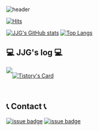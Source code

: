 ![header](https://capsule-render.vercel.app/api?type=rounded&color=auto&height=180&text=JJG's%20GITHUB👋&animation=twinkling&fontSize=50&fontAlignY=50&descAlign=70.&descAlignY=44)

[![Hits](https://hits.seeyoufarm.com/api/count/incr/badge.svg?url=https%3A%2F%2Fgithub.com%2FJinGyeol&count_bg=%2379C83D&title_bg=%23CFCFCF&icon=&icon_color=%23E7E7E7&title=GITHUB&edge_flat=false)](https://hits.seeyoufarm.com)

[![JJG's GitHub stats](https://github-readme-stats.vercel.app/api?username=JinGyeol&include_all_commits=true&show_icons=true&theme=cobalt)](https://github.com/bi-sz/github-readme-stats)</a>
[![Top Langs](https://github-readme-stats.vercel.app/api/top-langs/?username=JinGyeol&layout=compact)](https://github.com/anuraghazra/github-readme-stats)

## 💻 JJG's log 💻
<div style="display:flex; flex-direction:row;">
    <a href="https://energyblus20216.tistory.com/">
        <img src="https://img.shields.io/badge/
        Tistory-000000?style=for-the-badge&logo=Tistory&logoColor=white"> 
    </a>
  
[![Tistory's Card](https://github-readme-tistory-card.vercel.app/api?name=energyblus20216)](https://energyblus20216.tistory.com/)
</div><br>

## 📞 Contact 📞
<a href="mailto:jangjingyeol@gmail.com">![issue badge](https://img.shields.io/badge/Gmail-EA4335?style=for-the-badge&logo=Gmail&logoColor=white)</a>
<a href="https://open.kakao.com/o/sKkQZLYf">![issue badge](https://img.shields.io/badge/KakaoTalk-FFCD00?style=for-the-badge&logoColor=black&logo=KakaoTalk)
